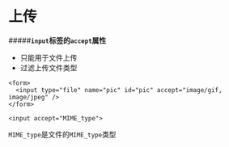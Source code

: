 # 上传

#####**`input`标签的`accept`属性**
- 只能用于文件上传
- 过滤上传文件类型

```
<form>
  <input type="file" name="pic" id="pic" accept="image/gif, image/jpeg" />
</form>

```
```
<input accept="MIME_type">
```
`MIME_type`是文件的`MIME_type`类型
